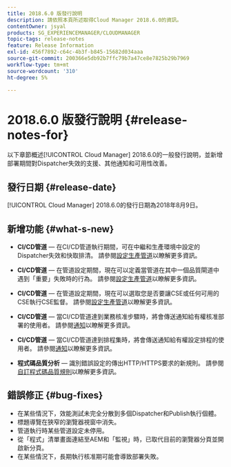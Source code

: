```yaml
---
title: 2018.6.0 版發行說明
description: 請依照本頁所述取得Cloud Manager 2018.6.0的資訊。
contentOwner: jsyal
products: SG_EXPERIENCEMANAGER/CLOUDMANAGER
topic-tags: release-notes
feature: Release Information
exl-id: 456f7892-c64c-4b3f-b845-15682d034aaa
source-git-commit: 200366e5db92b7ffc79b7a47ce8e7825b29b7969
workflow-type: tm+mt
source-wordcount: '310'
ht-degree: 5%

---
```


# 2018.6.0 版發行說明 {#release-notes-for}

以下章節概述[!UICONTROL Cloud Manager] 2018.6.0的一般發行說明，並新增部署期間對Dispatcher失效的支援、其他通知和可用性改善。

## 發行日期 {#release-date}

[!UICONTROL Cloud Manager] 2018.6.0的發行日期為2018年8月9日。

## 新增功能 {#what-s-new}

* **CI/CD管道** — 在CI/CD管道執行期間，可在中繼和生產環境中設定的Dispatcher失效和快取排清。 請參閱[設定生產管道](/help/using/production-pipelines.md)以瞭解更多資訊。

* **CI/CD管道** — 在管道設定期間，現在可以定義當管道在其中一個品質閘道中遇到「重要」失敗時的行為。 請參閱[設定生產管道](/help/using/production-pipelines.md)以瞭解更多資訊。

* **CI/CD管道** — 在管道設定期間，現在可以選取您是否要讓CSE或任何可用的CSE執行CSE監督。 請參閱[設定生產管道](/help/using/production-pipelines.md)以瞭解更多資訊。

* **CI/CD管道** — 當CI/CD管道達到業務核准步驟時，將會傳送通知給有權核准部署的使用者。 請參閱[通知](/help/using/notifications.md)以瞭解更多資訊。

* **CI/CD管道** — 當CI/CD管道達到排程集時，將會傳送通知給有權設定排程的使用者。 請參閱[通知](/help/using/notifications.md)以瞭解更多資訊。

* **程式碼品質分析** — 識別錯誤設定的傳出HTTP/HTTPS要求的新規則。 請參閱[自訂程式碼品質規則](/help/using/custom-code-quality-rules.md)以瞭解更多資訊。

## 錯誤修正 {#bug-fixes}

* 在某些情況下，效能測試未完全分散到多個Dispatcher和Publish執行個體。
* 標題導覽在狹窄的瀏覽器視窗中消失。
* 管道執行時某些管道設定未停用。
* 從「程式」清單畫面連結至AEM和「監視」時，已取代目前的瀏覽器分頁並開啟新分頁。
* 在某些情況下，長期執行核准期可能會導致部署失敗。
